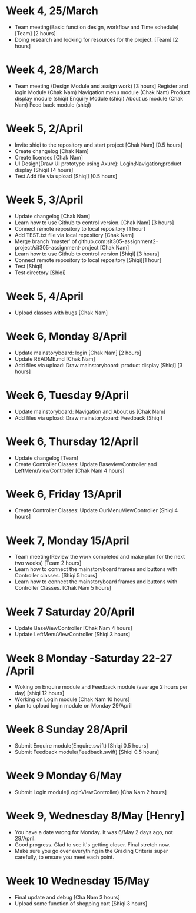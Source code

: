 # Week 4, 25/March
- Team meeting(Basic function design, workflow and Time schedule) [Team]  [2 hours]
- Doing research and looking for resources for the project. [Team] [2 hours]

# Week 4, 28/March
- Team meeting (Design Module and assign work) [3 hours]
  Register and login Module (Chak Nam)
  Navigation menu module (Chak Nam)
  Product display module (shiqi)
  Enquiry Module (shiqi)
  About us module (Chak Nam)
  Feed back module (shiqi)

# Week 5, 2/April
- Invite shiqi to the repository and start project [Chak Nam] [0.5 hours]
- Create changelog  [Chak Nam]
- Create licenses  [Chak Nam]
- UI Design(Draw UI prototype using Axure): Login;Navigation;product display [Shiqi]  [4 hours]
- Test Add file via upload  [Shiqi] [0.5 hours]


# Week 5, 3/April
- Update changelog  [Chak Nam]
- Learn how to use Github to control version. [Chak Nam] [3 hours]
- Connect remote repository to local repository [1 hour]
- Add TEST.txt file via local repository [Chak Nam]
- Merge branch 'master' of github.com:sit305-assignment2-project/sit305-assignment-project  [Chak Nam]
- Learn how to use Github to control version [Shiqi] [3 hours]
- Connect remote repository to local repository [Shiqi][1 hour]
- Test  [Shiqi]
- Test directory  [Shiqi]

# Week 5, 4/April
- Upload classes with bugs  [Chak Nam]

# Week 6, Monday 8/April
- Update mainstoryboard: login [Chak Nam] [2 hours]
- Update README.md  [Chak Nam]
- Add files via upload: Draw mainstoryboard: product display  [Shiqi] [3 hours]

# Week 6, Tuesday 9/April
- Update mainstoryboard: Navigation and About us [Chak Nam]
- Add files via upload: Draw mainstoryboard: Feedback [Shiqi]

# Week 6, Thursday 12/April 
- Update changelog  [Team]
- Create Controller Classes: Update BaseviewController and LeftMenuViewController [Chak Nam 4 hours]

# Week 6, Friday 13/April
- Create Controller Classes: Update OurMenuViewController [Shiqi 4 hours]


# Week 7, Monday 15/April
- Team meeting(Review the work completed and make plan for the next two weeks) [Team 2 hours]
- Learn how to connect the mainstoryboard frames and buttons with Controller classes. [Shiqi 5 hours]
- Learn how to connect the mainstoryboard frames and buttons with Controller Classes. [Chak Nam 5 hours]

# Week 7 Saturday 20/April
- Update BaseViewController [Chak Nam 4 hours] 
- Update LeftMenuViewController [Shiqi 3 hours]

# Week 8 Monday -Saturday 22-27 /April
- Woking on Enquire module and Feedback module (average 2 hours per day) [shiqi 12 hours]
- Working on Login module [Chak Nam 10 hours] 
- plan to upload login module on Monday 29/April 

# Week 8 Sunday 28/April
- Submit Enquire module(Enquire.swift) [Shiqi 0.5 hours]
- Submit Feedback module(Feedback.swift) [Shiqi 0.5 hours]

# Week 9 Monday 6/May 
- Submit Login module(LoginViewController) [Cha Nam 2 hours]

# Week 9, Wednesday 8/May [Henry]
- You have a date wrong for Monday. It was 6/May 2 days ago, not 29/April.
- Good progress. Glad to see it's getting closer. Final stretch now. 
- Make sure you go over everything in the Grading Criteria super carefully, to ensure you meet each point.

# Week 10 Wednesday 15/May
- Final update and debug [Cha Nam 3 hours]
- Upload some function of shopping cart [Shiqi 3 hours]

